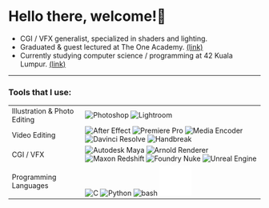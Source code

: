 # Hello there, welcome!👋

- CGI / VFX generalist, specialized in shaders and lighting.
- Graduated & guest lectured at The One Academy. [(link)](https://www.toa.edu.my/)
- Currently studying computer science / programming at 42 Kuala Lumpur. [(link)](https://www.instagram.com/42kualalumpur/)

---

### Tools that I use:

| | |
| --- | ---|
| Illustration & Photo Editing | <img src="https://upload.wikimedia.org/wikipedia/commons/a/af/Adobe_Photoshop_CC_icon.svg" width="64" alt="Photoshop">  <img src="https://upload.wikimedia.org/wikipedia/commons/thumb/b/b6/Adobe_Photoshop_Lightroom_CC_logo.svg/1200px-Adobe_Photoshop_Lightroom_CC_logo.svg.png" width="64" alt="Lightroom" > |
| Video Editing | <img src="https://upload.wikimedia.org/wikipedia/commons/thumb/c/cb/Adobe_After_Effects_CC_icon.svg/1051px-Adobe_After_Effects_CC_icon.svg.png" width="64" alt="After Effect">  <img src="https://upload.wikimedia.org/wikipedia/commons/thumb/4/40/Adobe_Premiere_Pro_CC_icon.svg/500px-Adobe_Premiere_Pro_CC_icon.svg.png" width="64" alt="Premiere Pro">  <img src="https://upload.wikimedia.org/wikipedia/commons/thumb/5/5a/Adobe_Media_Encoder_Icon.svg/1200px-Adobe_Media_Encoder_Icon.svg.png" width="64" alt="Media Encoder">  <img src="https://upload.wikimedia.org/wikipedia/commons/thumb/4/4d/DaVinci_Resolve_Studio.png/500px-DaVinci_Resolve_Studio.png" width="64" alt="Davinci Resolve">  <img src="https://upload.wikimedia.org/wikipedia/commons/d/d9/HandBrake_Icon.png" width="64" alt="Handbreak"> |
| CGI / VFX | <img src="https://upload.wikimedia.org/wikipedia/commons/a/ad/Icon_of_maya_2023.png" width="64" alt="Autodesk Maya">  <img src="https://www.cadac.com/globalassets/software/fy23---autodesk/autodesk-arnold-small-social-400.png" width="64" alt="Arnold Renderer">  <img src="https://textures.motionsquared.net/wp-content/uploads/2020/04/redshift-renderer-logo.png" width="64" alt="Maxon Redshift">  <img src="https://www.foundry.com/sites/default/files/2021-03/ICON_NUKE-rgb-yellow-01.png" width="64" alt="Foundry Nuke">  <img src="https://cdn2.unrealengine.com/ue-logotype-2023-vertical-white-1686x2048-bbfded26daa7.png" width="64" alt="Unreal Engine"> |
| Programming Languages | <img src="https://upload.wikimedia.org/wikipedia/commons/1/19/C_Logo.png" width="64" alt="C">  <img src="https://upload.wikimedia.org/wikipedia/commons/thumb/c/c3/Python-logo-notext.svg/1200px-Python-logo-notext.svg.png" width="64" alt="Python">  <img src="https://upload.wikimedia.org/wikipedia/commons/4/4b/Bash_Logo_Colored.svg" width="64" alt="bash">  <img src="https://raw.githubusercontent.com/Zsh-art/logo/refs/heads/main/png/white_vertical_icon.png" width="64" alt="zshell">  <!--img src="https://upload.wikimedia.org/wikipedia/commons/thumb/c/cf/Lua-Logo.svg/2048px-Lua-Logo.svg.png" width="64" alt="lua"--> |

<!--
- 🔭 I’m currently working on ...
- 🌱 I’m currently learning ...
- 👯 I’m looking to collaborate on ...
- 🤔 I’m looking for help with ...
- 📫 How to reach me: ...
- 💬 Ask me about ...
- 😄 Pronouns: ...
- ⚡ Fun fact: ...
-->
